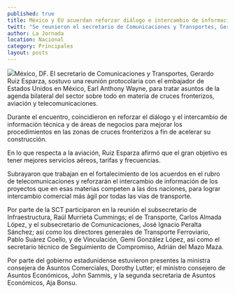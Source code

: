 ```yaml
---
published: true
title: México y EU acuerdan reforzar diálogo e intercambio de información técnica
twitt: "Se reunieron el secretario de Comunicaciones y Transportes, Gerardo Ruiz, y el embajador de Estados Unidos en México, Anthony Wayne."
author: La Jornada
location: Nacional
category: Principales
layout: posts
---
```


![](http://i.imgur.com/KTZXyVSm.jpg)México, DF. El secretario de Comunicaciones y Transportes, Gerardo Ruiz Esparza, sostuvo una reunión protocolaria con el embajador de Estados Unidos en México, Earl Anthony Wayne, para tratar asuntos de la agenda bilateral del sector sobre todo en materia de cruces fronterizos, aviación y telecomunicaciones.

Durante el encuentro, coincidieron en reforzar el diálogo y el intercambio de información técnica y de áreas de negocios para mejorar los procedimientos en las zonas de cruces fronterizos a fin de acelerar su construcción.

En lo que respecta a la aviación, Ruiz Esparza afirmó que el gran objetivo es tener mejores servicios aéreos, tarifas y frecuencias.

Subrayaron que trabajan en el fortalecimiento de los acuerdos en el rubro de telecomunicaciones y reforzarán el intercambio de información de los proyectos que en esas materias competen a las dos naciones, para lograr intercambio comercial más ágil por todas las vías de transporte.

Por parte de la SCT participaron en la reunión el subsecretario de Infraestructura, Raúl Murrieta Cummings; el de Transporte, Carlos Almada López, y el subsecretario de Comunicaciones, José Ignacio Peralta Sánchez; así como los directores generales de Transporte Ferroviario, Pablo Suárez Coello, y de Vinculación, Gemi González López, así como el secretario técnico de Seguimiento de Compromiso, Adrián del Mazo Maza.

Por parte del gobierno estadunidense estuvieron presentes la ministra consejera de Asuntos Comerciales, Dorothy Lutter; el ministro consejero de Asuntos Económicos, John Sammis, y la segunda secretaria de Asuntos Económicos, Aja Bonsu.
